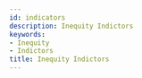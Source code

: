 ```yaml
---
id: indicators
description: Inequity Indictors  
keywords:
- Inequity
- Indictors
title: Inequity Indictors 
---
```


